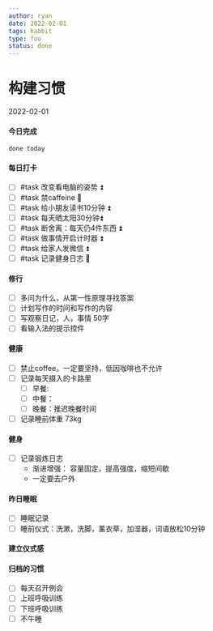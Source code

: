 ```yaml
---
author: ryan
date: 2022-02-01
tags: habbit
type: foo
status: done
---
```


# 构建习惯

2022-02-01

#### 今日完成
```tasks
done today
```

#### 每日打卡
- [ ] #task 改变看电脑的姿势 ⏫
- [ ] #task 禁caffeine 🔼
- [ ] #task 给小朋友读书10分钟 ⏫
- [ ] #task 每天晒太阳30分钟⏫
- [ ] #task 断舍离：每天仍4件东西 ⏫
- [ ] #task 做事情开启计时器 ⏫
- [ ] #task 给家人发微信 ⏫
- [ ] #task 记录健身日志 🔼

#### 修行

- [ ] 多问为什么，从第一性原理寻找答案
- [ ] 计划写作的时间和写作的内容
- [ ] 写观察日记，人，事情 50字
- [ ] 看输入法的提示控件

#### 健康
- [ ] 禁止coffee。一定要坚持，低因咖啡也不允许
- [ ] 记录每天摄入的卡路里
    - [ ] 早餐:  
    - [ ] 中餐：
    - [ ] 晚餐：推迟晚餐时间

- [ ] 记录睡前体重 73kg

#### 健身
- [ ] 记录锻炼日志
	- 渐进增强： 容量固定，提高强度，缩短间歇
	- 一定要去户外

#### 昨日睡眠
- [ ] 睡眠记录
- [ ] 睡前仪式：洗漱，洗脚，薰衣草，加湿器，词语放松10分钟

#### 建立仪式感

#### 归档的习惯

- [ ] 每天召开例会
- [ ] 上班呼吸训练
- [ ] 下班呼吸训练
- [ ] 不午睡